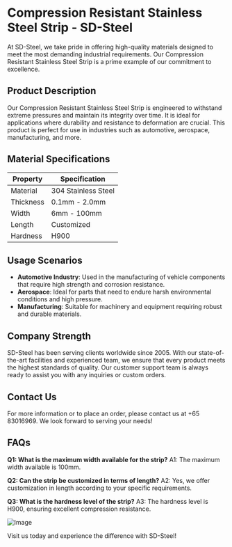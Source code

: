 # Compression Resistant Stainless Steel Strip - SD-Steel

At SD-Steel, we take pride in offering high-quality materials designed to meet the most demanding industrial requirements. Our Compression Resistant Stainless Steel Strip is a prime example of our commitment to excellence. 

## Product Description
Our Compression Resistant Stainless Steel Strip is engineered to withstand extreme pressures and maintain its integrity over time. It is ideal for applications where durability and resistance to deformation are crucial. This product is perfect for use in industries such as automotive, aerospace, manufacturing, and more.

## Material Specifications
| Property            | Specification      |
|---------------------|--------------------|
| Material            | 304 Stainless Steel |
| Thickness           | 0.1mm - 2.0mm       |
| Width               | 6mm - 100mm         |
| Length              | Customized          |
| Hardness            | H900                |

## Usage Scenarios
- **Automotive Industry**: Used in the manufacturing of vehicle components that require high strength and corrosion resistance.
- **Aerospace**: Ideal for parts that need to endure harsh environmental conditions and high pressure.
- **Manufacturing**: Suitable for machinery and equipment requiring robust and durable materials.

## Company Strength
SD-Steel has been serving clients worldwide since 2005. With our state-of-the-art facilities and experienced team, we ensure that every product meets the highest standards of quality. Our customer support team is always ready to assist you with any inquiries or custom orders.

## Contact Us
For more information or to place an order, please contact us at +65 83016969. We look forward to serving your needs!

## FAQs
**Q1: What is the maximum width available for the strip?**
A1: The maximum width available is 100mm.

**Q2: Can the strip be customized in terms of length?**
A2: Yes, we offer customization in length according to your specific requirements.

**Q3: What is the hardness level of the strip?**
A3: The hardness level is H900, ensuring excellent compression resistance.

![Image](https://github.com/user-attachments/assets/2567258e-e124-4816-932d-1809bd27ef0b)

Visit us today and experience the difference with SD-Steel!